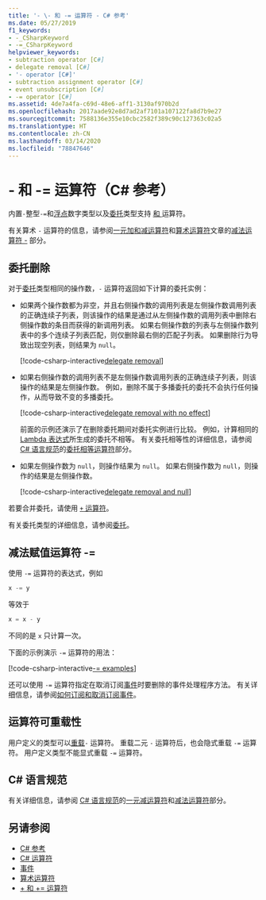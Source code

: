 ```yaml
---
title: '- \- 和 -= 运算符 - C# 参考'
ms.date: 05/27/2019
f1_keywords:
- -_CSharpKeyword
- -=_CSharpKeyword
helpviewer_keywords:
- subtraction operator [C#]
- delegate removal [C#]
- '- operator [C#]'
- subtraction assignment operator [C#]
- event unsubscription [C#]
- -= operator [C#]
ms.assetid: 4de7a4fa-c69d-48e6-aff1-3130af970b2d
ms.openlocfilehash: 2017aade92e8d7ad2af7101a107122fa8d7b9e27
ms.sourcegitcommit: 7588136e355e10cbc2582f389c90c127363c02a5
ms.translationtype: HT
ms.contentlocale: zh-CN
ms.lasthandoff: 03/14/2020
ms.locfileid: "78847646"
---
```

# <a name="--and---operators-c-reference"></a>- 和 -= 运算符（C# 参考）

内置`-`整型`-=`和[浮点](../builtin-types/integral-numeric-types.md)数字类型以及[委托](../builtin-types/floating-point-numeric-types.md)类型支持 [ 和 ](../builtin-types/reference-types.md#the-delegate-type) 运算符。

有关算术 `-` 运算符的信息，请参阅[一元加和减运算符](arithmetic-operators.md#unary-plus-and-minus-operators)和[算术运算符](arithmetic-operators.md#subtraction-operator--)文章的[减法运算符 -](arithmetic-operators.md) 部分。

## <a name="delegate-removal"></a>委托删除

对于[委托](../builtin-types/reference-types.md#the-delegate-type)类型相同的操作数，`-` 运算符返回如下计算的委托实例：

- 如果两个操作数都为非空，并且右侧操作数的调用列表是左侧操作数调用列表的正确连续子列表，则该操作的结果是通过从左侧操作数的调用列表中删除右侧操作数的条目而获得的新调用列表。 如果右侧操作数的列表与左侧操作数列表中的多个连续子列表匹配，则仅删除最右侧的匹配子列表。 如果删除行为导致出现空列表，则结果为 `null`。

  [!code-csharp-interactive[delegate removal](snippets/SubtractionOperator.cs#DelegateRemoval)]

- 如果右侧操作数的调用列表不是左侧操作数调用列表的正确连续子列表，则该操作的结果是左侧操作数。 例如，删除不属于多播委托的委托不会执行任何操作，从而导致不变的多播委托。

  [!code-csharp-interactive[delegate removal with no effect](snippets/SubtractionOperator.cs#DelegateRemovalNoChange)]

  前面的示例还演示了在删除委托期间对委托实例进行比较。 例如，计算相同的 [Lambda 表达式](../../programming-guide/statements-expressions-operators/lambda-expressions.md)所生成的委托不相等。 有关委托相等性的详细信息，请参阅 [C# 语言规范](~/_csharplang/spec/introduction.md)的[委托相等运算符](~/_csharplang/spec/expressions.md#delegate-equality-operators)部分。

- 如果左侧操作数为 `null`，则操作结果为 `null`。 如果右侧操作数为 `null`，则操作的结果是左侧操作数。

  [!code-csharp-interactive[delegate removal and null](snippets/SubtractionOperator.cs#DelegateRemovalAndNull)]

若要合并委托，请使用 [`+` 运算符](addition-operator.md#delegate-combination)。

有关委托类型的详细信息，请参阅[委托](../../programming-guide/delegates/index.md)。

## <a name="subtraction-assignment-operator--"></a>减法赋值运算符 -=

使用 `-=` 运算符的表达式，例如

```csharp
x -= y
```

等效于

```csharp
x = x - y
```

不同的是 `x` 只计算一次。

下面的示例演示 `-=` 运算符的用法：

[!code-csharp-interactive[-= examples](snippets/SubtractionOperator.cs#SubtractAndAssign)]

还可以使用 `-=` 运算符指定在取消订阅[事件](../keywords/event.md)时要删除的事件处理程序方法。 有关详细信息，请参阅[如何订阅和取消订阅事件](../../programming-guide/events/how-to-subscribe-to-and-unsubscribe-from-events.md)。

## <a name="operator-overloadability"></a>运算符可重载性

用户定义的类型可以[重载](operator-overloading.md)`-` 运算符。 重载二元 `-` 运算符后，也会隐式重载 `-=` 运算符。 用户定义类型不能显式重载 `-=` 运算符。

## <a name="c-language-specification"></a>C# 语言规范

有关详细信息，请参阅 [C# 语言规范](~/_csharplang/spec/expressions.md#unary-minus-operator)的[一元减运算符](~/_csharplang/spec/expressions.md#subtraction-operator)和[减法运算符](~/_csharplang/spec/introduction.md)部分。

## <a name="see-also"></a>另请参阅

- [C# 参考](../index.md)
- [C# 运算符](index.md)
- [事件](../../programming-guide/events/index.md)
- [算术运算符](arithmetic-operators.md)
- [+ 和 += 运算符](addition-operator.md)
